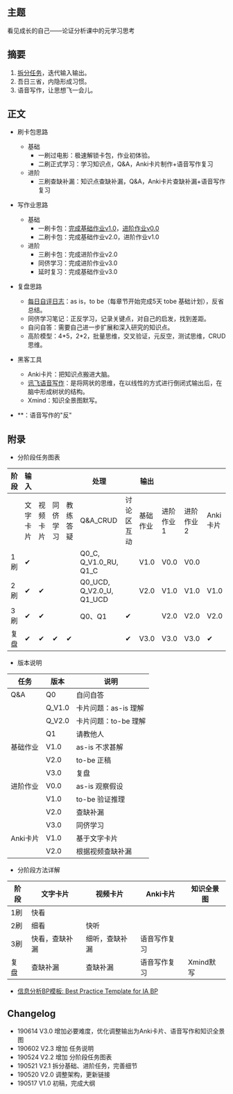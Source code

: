 ## 主题

看见成长的自己——论证分析课中的元学习思考

## 摘要

1. [拆分任务](https://github.com/kiaorahao/AA002_Template/issues/6)，迭代输入输出。
2. 吾日三省，内隐形成习惯。
3. 语音写作，让思想飞一会儿。



## 正文

- 刷卡包思路
  - 基础
    - 一刷过电影：极速解锁卡包，作业初体验。
    - 二刷正式学习：学习知识点，Q&A，Anki卡片制作+语音写作复习
  - 进阶
    - 三刷查缺补漏：知识点查缺补漏，Q&A，Anki卡片查缺补漏+语音写作复习
  
- 写作业思路
  - 基础
    - 一刷卡包：[完成基础作业v1.0](https://github.com/kiaorahao/AA002_Template/issues)，[进阶作业v0.0](https://github.com/kiaorahao/AA002_Template/issues/2)
    - 二刷卡包：完成基础作业v2.0，进阶作业v1.0
  - 进阶
    - 三刷卡包：完成进阶作业v2.0
    - 同侪学习：完成进阶作业v3.0
    - 延时复习：完成基础作业v3.0
  
- 复盘思路
  - [每日自评日志](https://github.com/kiaorahao/AA002_Template/issues/4)：as is，to be（每章节开始完成5天 tobe 基础计划），反省总结。 
  - 同侪学习笔记：正反学习，记录关键点，对自己的启发，找到差距。
  - 自问自答：需要自己进一步扩展和深入研究的知识点。
  - 高阶模型：4\*5，2*2，批量思维，交叉验证，元反空，测试思维，CRUD思维。
  
- 黑客工具
  - Anki卡片：把知识点搬进大脑。
  - [讯飞语音写作](https://github.com/kiaorahao/AA002_Template/issues/5)：是将网状的思维，在以线性的方式进行倒闭式输出后，在脑中形成树状的结构。
  - Xmind：知识全景图默写。
- **：语音写作的"反"
  
  
  
  
  
## 附录

- 分阶段任务图表



| 阶段 | 输入     |          |          |          | 处理                     |            | 输出     |           |           |          |            |
| ---- | -------- | -------- | -------- | -------- | ------------------------ | ---------- | -------- | --------- | --------- | -------- | ---------- |
|      | 文字卡片 | 视频卡片 | 同侪学习 | 教练答疑 | Q&A_CRUD                 | 讨论区互动 | 基础作业 | 进阶作业1 | 进阶作业2 | Anki卡片 | 知识全景图 |
| 1刷  | ✔        |          |          |          | Q0_C, Q_V1.0_RU, Q1_C    |            | V1.0     | V0.0      | V0.0      |          |            |
| 2刷  | ✔        | ✔        |          |          | Q0_UCD, Q_V2.0_U, Q1_UCD |            | V2.0     | V1.0      | V1.0      | V1.0     |            |
| 3刷  | ✔        | ✔        |          |          | Q0、Q1                   | ✔          |          | V2.0      | V2.0      | V2.0     |            |
| 复盘 | ✔        | ✔        | ✔        | ✔        |                          | ✔          | V3.0     | V3.0      | V3.0      | ✔        | ✔          |



- 版本说明

| 任务     | 版本   | 说明                 |
| -------- | ------ | -------------------- |
| Q&A      | Q0     | 自问自答             |
|          | Q_V1.0 | 卡片问题：as-is 理解 |
|          | Q_V2.0 | 卡片问题：to-be 理解 |
|          | Q1     | 请教他人             |
| 基础作业 | V1.0   | as-is 不求甚解       |
|          | V2.0   | to-be 正稿           |
|          | V3.0   | 复盘                 |
| 进阶作业 | V0.0   | as-is 观察假设       |
|          | V1.0   | to-be 验证推理       |
|          | V2.0   | 查缺补漏             |
|          | V3.0   | 同侪学习             |
| Anki卡片 | V1.0   | 基于文字卡片         |
|          | V2.0   | 根据视频查缺补漏     |



- 分阶段方法详解

| 阶段 | 文字卡片       | 视频卡片       | Anki卡片     | 知识全景图 |
| ---- | -------------- | -------------- | ------------ | ---------- |
| 1刷  | 快看           |                |              |            |
| 2刷  | 细看           | 快听           |              |            |
| 3刷  | 快看，查缺补漏 | 细听，查缺补漏 | 语音写作复习 |            |
| 复盘 | 查缺补漏       | 查缺补漏       | 语音写作复习 | Xmind默写  |

- [信息分析BP模板: Best Practice Template for IA BP](https://github.com/kiaorahao/IABP_Template)



## Changelog

- 190614 V3.0 增加必要难度，优化调整输出为Anki卡片、语音写作和知识全景图
- 190602 V2.3 增加 任务说明
- 190524 V2.2 增加 分阶段任务图表
- 190521 V2.1 拆分基础、进阶任务，完善细节
- 190520 V2.0 调整架构，更新链接
- 190517 V1.0 初稿，完成大纲

